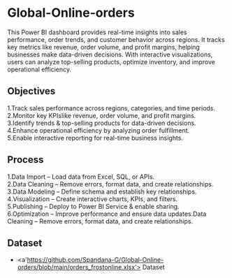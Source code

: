 # Global-Online-orders
This Power BI dashboard provides real-time insights into sales performance, order trends, and customer behavior across regions. It tracks key metrics like revenue, order volume, and profit margins, helping businesses make data-driven decisions. With interactive visualizations, users can analyze top-selling products, optimize inventory, and improve operational efficiency.  
## Objectives 
1.Track sales performance across regions, categories, and time periods.                                       
2.Monitor key KPIslike revenue, order volume, and profit margins.                                                       
3.Identify trends & top-selling products for data-driven decisions.                                                                
4.Enhance operational efficiency by analyzing order fulfillment.                                                                 
5️.Enable interactive reporting for real-time business insights. 
## Process
1.Data Import – Load data from Excel, SQL, or APIs.                                   
2.Data Cleaning – Remove errors, format data, and create relationships.                                                                        
3️.Data Modeling – Define schema and establish key relationships.                                              
4️.Visualization – Create interactive charts, KPIs, and filters.                                        
5️.Publishing – Deploy to Power BI Service & enable sharing.                                        
6️.Optimization – Improve performance and ensure data updates.Data Cleaning – Remove errors, format data, and create relationships. 
## Dataset
- <a'https://github.com/Spandana-G/Global-Online-orders/blob/main/orders_frostonline.xlsx'> Dataset </a>


